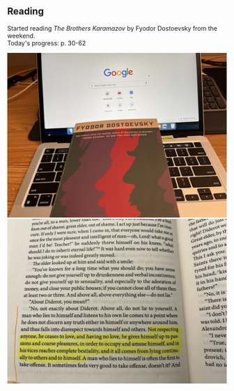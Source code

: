 ## Reading

Started reading _The Brothers Karamazov_ by Fyodor Dostoevsky from the weekend.  
Today's progress: p. 30-62

![image](./book.jpg)  
![image](./excerpt.jpeg)
